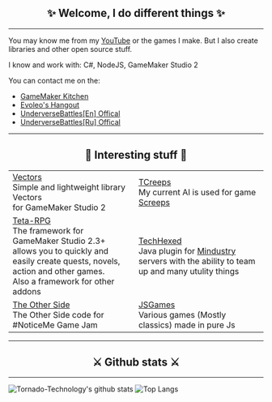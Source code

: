 <h2 align="center">✨ Welcome, I do different things ✨</h2>

---

You may know me from my [YouTube](https://www.youtube.com/channel/UCyycIj2oeDsGdrOhMpDI5VA) or the games I make. But I also create libraries and other open source stuff.

I know and work with: C#, NodeJS, GameMaker Studio 2

You can contact me on the: 
- [GameMaker Kitchen](https://discord.gg/8krYCqr) 
- [Evoleo's Hangout](https://discord.gg/WRsgumM2T6)
- [UnderverseBattles[En] Offical](https://discord.gg/2Nuas5NKj8)
- [UnderverseBattles[Ru] Offical](https://discord.gg/3GVTJWuPxa)

---

<h2 align="center">🐢 Interesting stuff 🐢</h2>

| | | 
|-|-|
|[Vectors](https://github.com/Tornado-Technology/Vectors)<br>Simple and lightweight library Vectors<br> for GameMaker Studio 2|[TCreeps](https://github.com/Tornado-Technology/TCreeps)<br>My current AI is used for game [Screeps](https://screeps.com/)|
|[Teta-RPG](https://github.com/Tornado-Technology/Teta-RPG)<br>The framework for GameMaker Studio 2.3+<br>allows you to quickly and easily create quests, novels, action and other games.<br>Also a framework for other addons|[TechHexed](https://github.com/Tornado-Technology/TechHexed)<br>Java plugin for [Mindustry](https://mindustrygame.github.io/) servers with the ability to team up and many utulity things|
|[The Other Side](https://github.com/Tornado-Technology/The-Other-Side)<br>The Other Side code for #NoticeMe Game Jam|[JSGames](https://github.com/Tornado-Technology/Games-JS)<br>Various games (Mostly classics) made in pure Js|

---

<h2 align="center">⚔️ Github stats ⚔️</h2>

---

![Tornado-Technology's github stats](https://github-readme-stats.vercel.app/api?username=Tornado-Technology&show_icons=true&theme=ocean_dark)
![Top Langs](https://github-readme-stats.vercel.app/api/top-langs/?username=Tornado-Technology&layout=compact&theme=ocean_dark)
